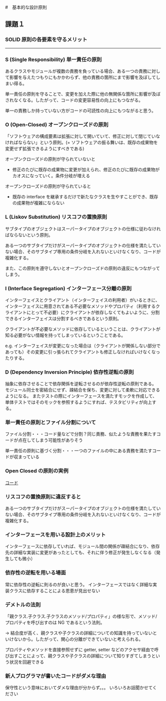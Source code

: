 #　基本的な設計原則

## 課題１

### SOLID 原則の各要素を守るメリット

---

### S (Single Responsibility) 単一責任の原則

あるクラスやモジュールが複数の責務を負っている場合、ある一つの責務に対して影響を与えたつもりにもかかわらず、他の責務の箇所にまで影響を及ぼしてしまい得る。

単一責任の原則を守ることで、変更を加えた際に他の無関係な箇所に影響が及ぼされなくなる。したがって、コードの変更容易性の向上にもつながる。

単一の責務しか持っていない方がコードの可読性の向上にもつながると思う。

### O (Open-Closed) オープンクローズドの原則

「ソフトウェアの構成要素は拡張に対して開いていて、修正に対して閉じていなければならない」という原則。(= ソフトウェアの振る舞いは、既存の成果物を変更せず拡張できるようにすべきである)

オープンクローズドの原則が守られていないと

- 修正のたびに既存の成果物に変更が加えられ、修正のたびに既存の成果物がカオスになっていく。条件分岐が増える

オープンクローズドの原則が守られていると

- 既存の interface を継承するだけで新たなクラスを生やすことができ、既存の成果物が複雑にならない

### L (Liskov Substitution) リスコフの置換原則

サブタイプのオブジェクトはスーパータイプのオブジェクトの仕様に従わなければならないという原則。

ある一つのサブタイプだけがスーパータイプのオブジェクトの仕様を満たしていない場合、そのサブタイプ専用の条件分岐を入れないといけなくなり、コードが複雑化する。

また、この原則を遵守しないとオープンクローズドの原則の違反にもつながってしまう。

### I (Interface Segregation) インターフェース分離の原則

インターフェイスとクライアント（インターフェイスの利用者）がいるときに、インターフェイスに用意されてある不必要なメソッドやプロパティ（利用するクライアントにとって不必要）にクライアントが依存しなくてもよいように、分割できるインターフェイスは分割するべきであるという原則。

クライアントが不必要なメソッドに依存しているということは、クライアントが知る必要がない情報を持ってしまっているということである。

e.g. インターフェイスが変更になった場合は（クライアントが関係しない部分であっても）その変更に引っ張られてクライアントも修正しなければいけなくなったりする。

### D (Dependency Inversion Principle) 依存性逆転の原則

抽象に依存させることで依存関係を逆転させるのが依存性逆転の原則である。
モジュール同士を密結合にせず、疎結合を保ち、変更に対して柔軟に対応できるようになる。
またテストの際にインターフェースを満たすモックを作成して、単体テストではそのモックを参照するようにすれば、テスタビリティが向上する。

### 単一責任の原則とファイル分割について

ファイル分割・・・コード量などで分割？同じ責務、似たような責務を果たすコードが点在してしまう可能性がありそう

単一責任の原則に基づく分割・・・一つのファイルの中にある責務を満たすコードが収まっている

### Open Closed の原則の実例

[コード](https://www.typescriptlang.org/play?ssl=12&ssc=1&pln=13&pc=1#code/KYOwrgtgBA4gTgQwCbCgbwFBSgQQHI4AyAmgMoAqUAvFAEQ4gIA2AngM4AutANFlAMIB5PKQCqhcvko1a-APYg2YJhwQguvAL4YMAS3XA4AMwQBjVAFEIAByZyWwVJmwBzRCgBcsd8ADcfNmYEOBYvcAgAI0N-bFNmU2UEDmAAIQUwNi8ACgBKagA+KHCouH9tDFMmBDY2AQUlFTUOKF0bJmAIUA5aq1t7R3Q+azhdADck1BThUVIAfSELADFFgEl+FYs8aSgAZhioN2RUGngjgDohEXFJLf8+U3qOODBTDjk4LOswCKZdUyhAlUQmFICU8mhyrF4olkmlwGxcoNsNg4MAOGA4CAoBwABa6NhnQHBFhQABU2LxBKmeBm80ES1W6025H22nKlWqtQYzHYzVatg6XR6bX6TiGI3GySg1NpC2Waw2W2oUAATPtDihlacUGd8EQyCydLFHs9Xu9Pt9fv8icCiqDDODIVA4kwElVYekEeC+Ci0Risbj8YSgiEyRSgzK5nLGYrDdg2ToOTVpZ6ALJqBAuQxI53Q93ALIdPoOYCZKC9OwlgDaAF1vcioKj0ZioEXK44CaikC8C1k3qomNxWyKS3kqIVnA3G36W-3mFAANTD4uOM4ut0TOEZXL7eNDgAMOVZGHZj2X7dLyqrIGAAHdcIxWJwsgBGfeHoc3+-yRTKVTqLIVXfHJPzvB8eWfF8AFZDxrO4HkUZoIjTDMszgZUvxTeF00YNCdwqeo5HaM47BcLJkOw1DDDXPMJkLEcOxyI8gA)

### リスコフの置換原則に違反すると

ある一つのサブタイプだけがスーパータイプのオブジェクトの仕様を満たしていない場合、そのサブタイプ専用の条件分岐を入れないといけなくなり、コードが複雑化する。

### インターフェースを用いる設計上のメリット

インターフェースに依存していれば、モジュール間の関係が疎結合になり、依存先の詳細な実装に変更があったとしても、それに伴う修正が発生しなくなる（発生しても微小）

### 依存性の逆転を用いる場面

常に依存性の逆転に則るのが良いと思う。
インターフェースではなく詳細な実装クラスに依存することによる恩恵が見出せない

### デメトルの法則

「親クラス.子クラス.子クラスのメソッド/プロパティ」の様な形で、メソッド/プロパティを呼び出すのは NG であるという法則。

→ 結合度が高く、親クラスや子クラスの詳細についての知識を持っていないといけないから。したがって、関心の分離ができていないと考えられる。

プロパティやメソッドを直接参照せずに getter, setter などのアクセサ経由で呼び出すことによって、親クラスや子クラスの詳細について知りすぎてしまうという状況を回避できる

### 新人プログラマが書いたコードがダメな理由

保守性という意味においてダメな理由が分からず。。。
いろいろお話聞かせてください
